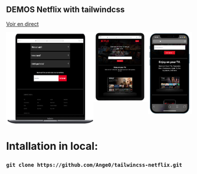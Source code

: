 

## DEMOS Netflix with tailwindcss
<a href="https://tailwincss-netflix-git-main-ange0.vercel.app" target="_blank">Voir en direct</a>

<div style="display:flex"> 
  <a href="https://tailwincss-netflix.vercel.app/" target="_blank"><img height="250" src="./previews/pc.png" width="400"></a>
  <a href="https://tailwincss-netflix.vercel.app/" target="_blank"><img src="./previews/tab.png" width="250"></a>
  <a href="https://tailwincss-netflix.vercel.app/" target="_blank"><img src="./previews/phone.png" width="200"></a>
</div>

# Intallation in local:

### `git clone https://github.com/Ange0/tailwincss-netflix.git`
